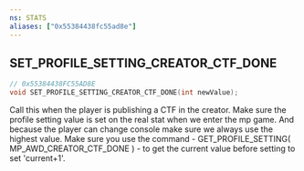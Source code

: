 ```yaml
---
ns: STATS
aliases: ["0x55384438fc55ad8e"]
---
```

## SET_PROFILE_SETTING_CREATOR_CTF_DONE

```c
// 0x55384438FC55AD8E
void SET_PROFILE_SETTING_CREATOR_CTF_DONE(int newValue);
```

Call this when the player is publishing a CTF in the creator.
Make sure the profile setting value is set on the real stat when we enter the mp game. And because the player can change console make sure we always use the highest value. Make sure you use the command - GET_PROFILE_SETTING( MP_AWD_CREATOR_CTF_DONE ) - to get the current value before setting to set 'current+1'.

